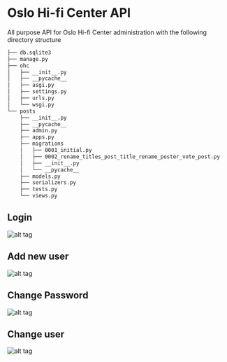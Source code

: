 # Oslo Hi-fi Center API
All purpose API for Oslo Hi-fi Center administration with the following directory structure

```bash
├── db.sqlite3
├── manage.py
├── ohc
│   ├── __init__.py
│   ├── __pycache__
│   ├── asgi.py
│   ├── settings.py
│   ├── urls.py
│   └── wsgi.py
└── posts
    ├── __init__.py
    ├── __pycache__
    ├── admin.py
    ├── apps.py
    ├── migrations
    │   ├── 0001_initial.py
    │   ├── 0002_rename_titles_post_title_rename_poster_vote_post.py
    │   ├── __init__.py
    │   └── __pycache__
    ├── models.py
    ├── serializers.py
    ├── tests.py
    └── views.py
```
## Login
![alt tag](https://user-images.githubusercontent.com/82717710/152477566-4b07570a-b8bd-48ae-acfe-6b309bbb3e5b.png "Description goes here")

## Add new user
![alt tag](https://user-images.githubusercontent.com/82717710/152478044-ea060f2c-78f0-4c3f-8b7b-ce0a0e5476b7.png "Description goes here")

## Change Password
![alt tag](https://user-images.githubusercontent.com/82717710/152478028-f6874016-54c2-4f42-b3f6-97263f9219f6.png "Description goes here")

## Change user
![alt tag](https://user-images.githubusercontent.com/82717710/152478040-06049e0b-512f-442b-87da-89b6c6106077.png "Description goes here")



